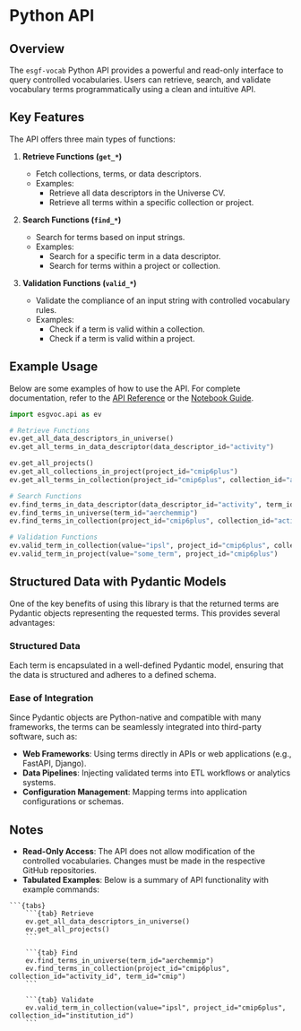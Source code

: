 # Python API

## Overview

The `esgf-vocab` Python API provides a powerful and read-only interface to query controlled vocabularies. Users can retrieve, search, and validate vocabulary terms programmatically using a clean and intuitive API.

## Key Features

The API offers three main types of functions:

1. **Retrieve Functions (`get_*`)**
   - Fetch collections, terms, or data descriptors.
   - Examples:
     - Retrieve all data descriptors in the Universe CV.
     - Retrieve all terms within a specific collection or project.

2. **Search Functions (`find_*`)**
   - Search for terms based on input strings.
   - Examples:
     - Search for a specific term in a data descriptor.
     - Search for terms within a project or collection.

3. **Validation Functions (`valid_*`)**
   - Validate the compliance of an input string with controlled vocabulary rules.
   - Examples:
     - Check if a term is valid within a collection.
     - Check if a term is valid within a project.

## Example Usage

Below are some examples of how to use the API. For complete documentation, refer to the [API Reference](#) or the [Notebook Guide](https://esgf.github.io/esgf-vocab/guides/basics_esgvoc.html).

```python
import esgvoc.api as ev

# Retrieve Functions
ev.get_all_data_descriptors_in_universe()
ev.get_all_terms_in_data_descriptor(data_descriptor_id="activity")

ev.get_all_projects()
ev.get_all_collections_in_project(project_id="cmip6plus")
ev.get_all_terms_in_collection(project_id="cmip6plus", collection_id="activity_id")

# Search Functions
ev.find_terms_in_data_descriptor(data_descriptor_id="activity", term_id="aerchemmip")
ev.find_terms_in_universe(term_id="aerchemmip")
ev.find_terms_in_collection(project_id="cmip6plus", collection_id="activity_id", term_id="cmip")

# Validation Functions
ev.valid_term_in_collection(value="ipsl", project_id="cmip6plus", collection_id="institution_id")
ev.valid_term_in_project(value="some_term", project_id="cmip6plus")
```

## Structured Data with Pydantic Models

One of the key benefits of using this library is that the returned terms are Pydantic objects representing the requested terms. This provides several advantages:

### Structured Data
Each term is encapsulated in a well-defined Pydantic model, ensuring that the data is structured and adheres to a defined schema.

### Ease of Integration
Since Pydantic objects are Python-native and compatible with many frameworks, the terms can be seamlessly integrated into third-party software, such as:
- **Web Frameworks**: Using terms directly in APIs or web applications (e.g., FastAPI, Django).
- **Data Pipelines**: Injecting validated terms into ETL workflows or analytics systems.
- **Configuration Management**: Mapping terms into application configurations or schemas.

## Notes

- **Read-Only Access**: The API does not allow modification of the controlled vocabularies. Changes must be made in the respective GitHub repositories.
- **Tabulated Examples**: Below is a summary of API functionality with example commands:

```{note}
```{tabs}
    ```{tab} Retrieve
    ev.get_all_data_descriptors_in_universe()
    ev.get_all_projects()
    ```

    ```{tab} Find
    ev.find_terms_in_universe(term_id="aerchemmip")
    ev.find_terms_in_collection(project_id="cmip6plus", collection_id="activity_id", term_id="cmip")
    ```

    ```{tab} Validate
    ev.valid_term_in_collection(value="ipsl", project_id="cmip6plus", collection_id="institution_id")
    ```
```
```
